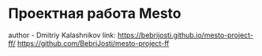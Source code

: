 # Проектная работа Mesto
author - Dmitriy Kalashnikov
link: https://bebrijosti.github.io/mesto-project-ff/
https://github.com/BebriJosti/mesto-project-ff


